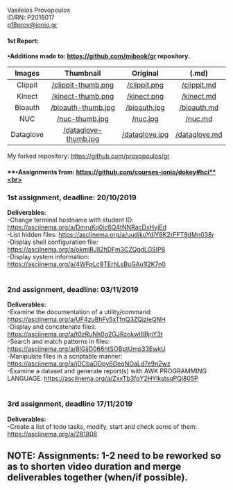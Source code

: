 Vasileios Provopoulos<br>
ID/RN: P2018017<br>
p18prov@ionio.gr<br>
#### 1st Report:<br>

**•Additions made to: https://github.com/mibook/gr repository.**<br>

|   Images   	|                                              Thumbnail                                             	|                                         Original                                        	|                                          (.md)                                         	|
|:----------:	|:--------------------------------------------------------------------------------------------------:	|:---------------------------------------------------------------------------------------:	|:--------------------------------------------------------------------------------------:	|
|   Clippit  	|    [/clippit-thumb.png](https://github.com/provopoulos/gr/blob/gh-pages/images/clippit-thumb.PNG)  	|    [/clippit.png](https://github.com/provopoulos/gr/blob/gh-pages/images/clippit.PNG)   	|   [/clippit.md](https://github.com/provopoulos/gr/blob/gh-pages/_gallery/clippit.md)   	|
|   Kinect   	|    [/kinect-thumb.png](https://github.com/provopoulos/gr/blob/gh-pages/images/kinect-thumb.png)    	|     [/kinect.png](https://github.com/provopoulos/gr/blob/gh-pages/images/kinect.png)    	|    [/kinect.md](https://github.com/provopoulos/gr/blob/gh-pages/_gallery/kinect.md)    	|
|   Bioauth  	|   [/bioauth-thumb.jpg](https://github.com/provopoulos/gr/blob/gh-pages/images/bioauth-thumb.jpg)   	|    [/bioauth.jpg](https://github.com/provopoulos/gr/blob/gh-pages/images/bioauth.jpg)   	|   [/bioauth.md](https://github.com/provopoulos/gr/blob/gh-pages/_gallery/bioauth.md)   	|
|     NUC    	|       [/nuc-thumb.jpg](https://github.com/provopoulos/gr/blob/gh-pages/images/nuc-thumb.jpg)       	|        [/nuc.jpg](https://github.com/provopoulos/gr/blob/gh-pages/images/nuc.jpg)       	|        [/nuc.md](https://github.com/provopoulos/gr/blob/gh-pages/_gallery/nuc.md)      	|
|  Dataglove 	| [/dataglove-thumb.jpg](https://github.com/provopoulos/gr/blob/gh-pages/images/dataglove-thumb.jpg) 	|  [/dataglove.jpg](https://github.com/provopoulos/gr/blob/gh-pages/images/dataglove.jpg) 	| [/dataglove.md](https://github.com/provopoulos/gr/blob/gh-pages/_gallery/dataglove.md) 	|<br>

My forked repository: https://github.com/provopoulos/gr<br>

#### **•Assignments from: https://github.com/courses-ionio/dokey#hci**<br>
### 1st assignment, deadline: 20/10/2019<br>
**Deliverables:**<br>
-Change terminal hostname with student ID: https://asciinema.org/a/DmruKq0ic6Q4tNNRacDxHyjEd<br>
-List hidden files: https://asciinema.org/a/uudjkuYdiY8K2rFFT9dMn038r<br>
-Display shell configuration file: https://asciinema.org/a/okmiRJIl2hDFm3CZQgdLGSlP8<br>
-Display system information: https://asciinema.org/a/4WFpLc8TErhLsBuGAu1l2K7n0<br>
<br>
### 2nd assignment, deadline: 03/11/2019<br>
**Deliverables:**<br>
-Examine the documentation of a utility/command: https://asciinema.org/a/UF4zuBhFy5xTfnQ3ZQjzleQNH<br>
-Display and concatenate files: https://asciinema.org/a/t0zRuNh0g2GJRzokwl8BjnY3t<br>
-Search and match patterns in files: https://asciinema.org/a/8lGjjD066ntSOBptUmp33EwkU<br>
-Manipulate files in a scriptable manner: https://asciinema.org/a/jDCbaDDpy6GeqNOaLd7e9n2wz<br>
-Examine a dataset and generate report(s) with AWK PROGRAMMING LANGUAGE: https://asciinema.org/a/ZxxTb3fqY2HYlkstsqPQj805P<br>
<br>
### 3rd assignment, deadline 17/11/2019<br>
**Deliverables:**<br>
-Create a list of todo tasks, modify, start and check some of them: https://asciinema.org/a/281808
<br>
## NOTE: Assignments: 1-2 need to be reworked so as to shorten video duration and merge deliverables together (when/if possible).
